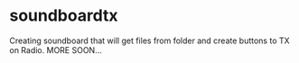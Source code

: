 # soundboardtx

Creating soundboard that will get files from folder and create buttons to TX on Radio.
MORE SOON...
